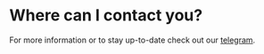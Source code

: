 # Where can I contact you?

For more information or to stay up-to-date check out our [telegram](https://t.me/tokenized_b00bs).
